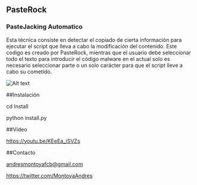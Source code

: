 ## PasteRock

### PasteJacking Automatico

Esta técnica consiste en detectar el copiado de cierta información 
para ejecutar el script que lleva a cabo la modificación del contenido. 
Este codigo es creado por PasteRock, 
mientras que el usuario debe seleccionar todo el texto para introducir el código malware 
en el actual solo es necesario seleccionar parte o un solo carácter para que el script lleve a cabo su cometido.

![Alt text](http://oi64.tinypic.com/abnly.jpg "Screenshot")

##Instalación

cd Install

python install.py

##Vídeo

https://youtu.be/KEeEa_iSVZs

##Contacto

andresmontoyafcb@gmail.com

https://twitter.com/MontoyaAndres
